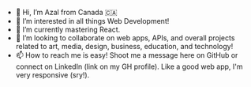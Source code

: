 - 👋 Hi, I’m Azal from Canada 🇨🇦
- 👀 I’m interested in all things Web Development!
- 🌱 I’m currently mastering React.
- 💞️ I’m looking to collaborate on web apps, APIs, and overall projects related to art, media, design, business, education, and technology!
- 📫 How to reach me is easy! Shoot me a message here on GitHub or connect on LinkedIn (link on my GH profile). Like a good web app, I'm very responsive (sry!).

<!---
azalAbedi/azalAbedi is a ✨ special ✨ repository because its `README.md` (this file) appears on your GitHub profile.
You can click the Preview link to take a look at your changes.
--->
